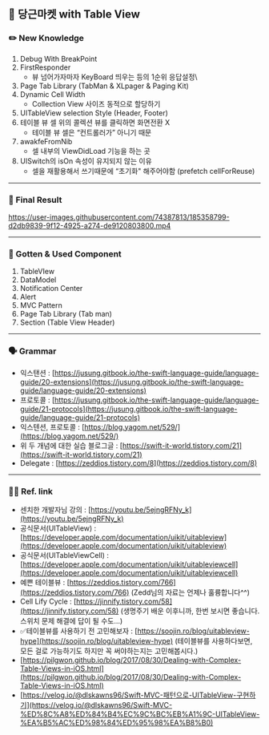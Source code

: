 ## 🥕 당근마켓 with Table View

### ✏️ New Knowledge

1. Debug With BreakPoint
2. FirstResponder 
   * 뷰 넘어가자마자 KeyBoard 띄우는 등의 1순위 응답설정\
3. Page Tab Library (TabMan & XLpager & Paging Kit)
4. Dynamic Cell Width 
   * Collection View 사이즈 동적으로 할당하기
5. UITableView selection Style (Header, Footer)
6. 테이블 뷰 셀 위의 콜렉션 뷰를 클릭하면 화면전환 X
   * 테이블 뷰 셀은 “컨트롤러가” 아니기 때문
7. awakfeFromNib 
   * 셀 내부의 ViewDidLoad 기능을 하는 곳 
8. UISwitch의 isOn 속성이 유지되지 않는 이유
   * 셀을 재활용해서 쓰기때문에 “초기화" 해주어야함 (prefetch cellForReuse)

---

### 📱 Final Result

https://user-images.githubusercontent.com/74387813/185358799-d2db9839-9f12-4925-a274-de9120803800.mp4

---

### 🧠 Gotten & Used Component

1. TableVIew
2. DataModel
3. Notification Center
4. Alert
5. MVC Pattern
6. Page Tab Library (Tab man)
7. Section (Table View Header)

---

### 🗣 Grammar 

- 익스탠션 : [https://jusung.gitbook.io/the-swift-language-guide/language-guide/20-extensions](https://jusung.gitbook.io/the-swift-language-guide/language-guide/20-extensions)
- 프로토콜 : [https://jusung.gitbook.io/the-swift-language-guide/language-guide/21-protocols](https://jusung.gitbook.io/the-swift-language-guide/language-guide/21-protocols)
- 익스텐션, 프로토콜 : [https://blog.yagom.net/529/](https://blog.yagom.net/529/)
- 위 두 개념에 대한 실습 블로그글 : [https://swift-it-world.tistory.com/21](https://swift-it-world.tistory.com/21)
- Delegate : [https://zeddios.tistory.com/8](https://zeddios.tistory.com/8)

---

### 🧑‍💻 Ref. link

- 센치한 개발자님 강의 : [https://youtu.be/5ejngRFNy_k](https://youtu.be/5ejngRFNy_k)
- 공식문서(UITableView) : [https://developer.apple.com/documentation/uikit/uitableview](https://developer.apple.com/documentation/uikit/uitableview)
- 공식문서(UITableViewCell) : [https://developer.apple.com/documentation/uikit/uitableviewcell](https://developer.apple.com/documentation/uikit/uitableviewcell)
- 예쁜 테이블뷰 : [https://zeddios.tistory.com/766](https://zeddios.tistory.com/766) (Zedd님의 자료는 언제나 훌륭합니다^^)
- Cell Lify Cycle : [https://jinnify.tistory.com/58](https://jinnify.tistory.com/58) (생명주기 배운 이후니까, 한번 보시면 좋습니다. 스위치 문제 해결에 답이 될 수도...)
- ✅테이블뷰를 사용하기 전 고민해보자 : [https://soojin.ro/blog/uitableview-hype](https://soojin.ro/blog/uitableview-hype) (테이블뷰를 사용하다보면, 모든 걸로 가능하기도 하지만 꼭 써야하는지는 고민해봅시다.)
- [https://pilgwon.github.io/blog/2017/08/30/Dealing-with-Complex-Table-Views-in-iOS.html](https://pilgwon.github.io/blog/2017/08/30/Dealing-with-Complex-Table-Views-in-iOS.html)
- [https://velog.io/@dlskawns96/Swift-MVC-패턴으로-UITableView-구현하기](https://velog.io/@dlskawns96/Swift-MVC-%ED%8C%A8%ED%84%B4%EC%9C%BC%EB%A1%9C-UITableView-%EA%B5%AC%ED%98%84%ED%95%98%EA%B8%B0)

